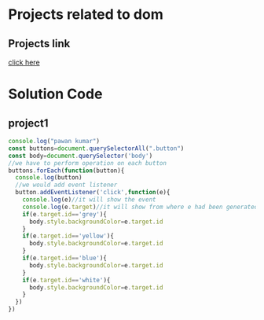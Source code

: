 # Projects related to dom


## Projects link

[click here](https://stackblitz.com/edit/dom-project-chaiaurcode?file=index.html)

# Solution Code
## project1
```javascript
console.log("pawan kumar")
const buttons=document.querySelectorAll(".button")
const body=document.querySelector('body')
//we have to perform operation on each button
buttons.forEach(function(button){
  console.log(button)
  //we would add event listener
  button.addEventListener('click',function(e){
    console.log(e)//it will show the event
    console.log(e.target)//it will show from where e had been generated
    if(e.target.id=='grey'){
      body.style.backgroundColor=e.target.id
    }
    if(e.target.id=='yellow'){
      body.style.backgroundColor=e.target.id
    }
    if(e.target.id=='blue'){
      body.style.backgroundColor=e.target.id
    }
    if(e.target.id=='white'){
      body.style.backgroundColor=e.target.id
    }
  })
})
```
